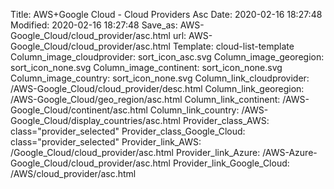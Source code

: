 Title: AWS+Google Cloud - Cloud Providers Asc
Date: 2020-02-16 18:27:48
Modified: 2020-02-16 18:27:48
Save_as: AWS-Google_Cloud/cloud_provider/asc.html
url: AWS-Google_Cloud/cloud_provider/asc.html
Template: cloud-list-template
Column_image_cloudprovider: sort_icon_asc.svg
Column_image_georegion: sort_icon_none.svg
Column_image_continent: sort_icon_none.svg
Column_image_country: sort_icon_none.svg
Column_link_cloudprovider: /AWS-Google_Cloud/cloud_provider/desc.html
Column_link_georegion: /AWS-Google_Cloud/geo_region/asc.html
Column_link_continent: /AWS-Google_Cloud/continent/asc.html
Column_link_country: /AWS-Google_Cloud/display_countries/asc.html
Provider_class_AWS: class="provider_selected"
Provider_class_Google_Cloud: class="provider_selected"
Provider_link_AWS: /Google_Cloud/cloud_provider/asc.html
Provider_link_Azure: /AWS-Azure-Google_Cloud/cloud_provider/asc.html
Provider_link_Google_Cloud: /AWS/cloud_provider/asc.html
